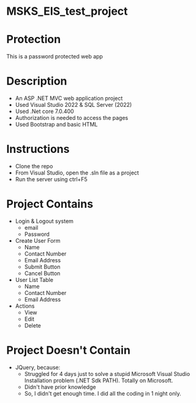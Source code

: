 # MSKS_EIS_test_project

# Protection 
This is a password protected web app

# Description
- An ASP .NET MVC web application project
- Used Visual Studio 2022 & SQL Server (2022)
- Used .Net core 7.0.400
- Authorization is needed to access the pages
- Used Bootstrap and basic HTML

# Instructions
- Clone the repo
- From Visual Studio, open the .sln file as a project
- Run the server using ctrl+F5

# Project Contains
- Login & Logout system
    - email
    - Password
- Create User Form
    - Name
    - Contact Number
    - Email Address
    - Submit Button
    - Cancel Button
- User List Table
    - Name
    - Contact Number
    - Email Address
- Actions
    - View
    - Edit
    -  Delete

 # Project Doesn't Contain
- JQuery, because:
    - Struggled for 4 days just to solve a stupid Microsoft Visual Studio Installation problem (.NET Sdk PATH). Totally on Microsoft.
    - Didn't have prior knowledge
    - So, I didn't get enough time. I did all the coding in 1 night only.
  
